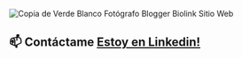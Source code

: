 


![Copia de Verde Blanco Fotógrafo Blogger Biolink Sitio Web](https://user-images.githubusercontent.com/108562496/197310056-7af644dd-921f-4ce8-a5b8-73d67615c959.png)

## 📫 Contáctame [Estoy en Linkedin!](https://www.linkedin.com/in/lina-maria-alvarado-pallares/)

